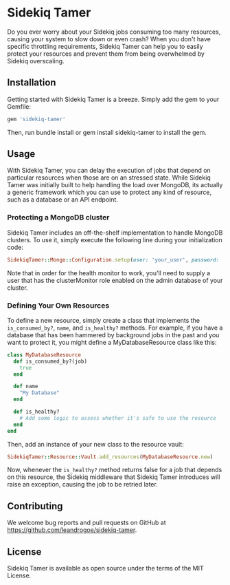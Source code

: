 # Sidekiq Tamer
Do you ever worry about your Sidekiq jobs consuming too many resources, causing your system to slow down or even crash? When you don't have specific throttling requirements, Sidekiq Tamer can help you to easily protect your resources and prevent them from being overwhelmed by Sidekiq overscaling.

## Installation
Getting started with Sidekiq Tamer is a breeze. Simply add the gem to your Gemfile:

```ruby
gem 'sidekiq-tamer'
```

Then, run bundle install or gem install sidekiq-tamer to install the gem.

## Usage
With Sidekiq Tamer, you can delay the execution of jobs that depend on particular resources when those are on an stressed state. While Sidekiq Tamer was initially built to help handling the load over MongoDB, its actually a generic framework which you can use to protect any kind of resource, such as a database or an API endpoint.

### Protecting a MongoDB cluster
Sidekiq Tamer includes an off-the-shelf implementation to handle MongoDB clusters. To use it, simply execute the following line during your initialization code:

```ruby
SidekiqTamer::Mongo::Configuration.setup(user: 'your_user', password: 'your_password')
```
Note that in order for the health monitor to work, you'll need to supply a user that has the clusterMonitor role enabled on the admin database of your cluster.

### Defining Your Own Resources
To define a new resource, simply create a class that implements the `is_consumed_by?`, `name`, and `is_healthy?` methods. For example, if you have a database that has been hammered by background jobs in the past and you want to protect it, you might define a MyDatabaseResource class like this:

```ruby
class MyDatabaseResource
  def is_consumed_by?(job)
    true
  end

  def name
    "My Database"
  end

  def is_healthy?
    # Add some logic to assess whether it's safe to use the resource
  end
end
```

Then, add an instance of your new class to the resource vault:

```ruby
SidekiqTamer::Resource::Vault.add_resources(MyDatabaseResource.new)
```

Now, whenever the `is_healthy?` method returns false for a job that depends on this resource, the Sidekiq middleware that Sidekiq Tamer introduces will raise an exception, causing the job to be retried later.

## Contributing
We welcome bug reports and pull requests on GitHub at https://github.com/leandrogoe/sidekiq-tamer.

## License
Sidekiq Tamer is available as open source under the terms of the MIT License.
